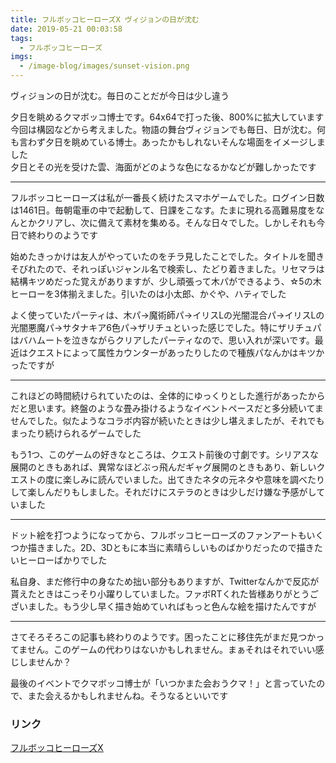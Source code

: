 ```yaml
---
title: フルボッコヒーローズX ヴィジョンの日が沈む
date: 2019-05-21 00:03:58
tags:
  - フルボッコヒーローズ
imgs:
  - /image-blog/images/sunset-vision.png
---
```


ヴィジョンの日が沈む。毎日のことだが今日は少し違う

夕日を眺めるクマボッコ博士です。64x64で打った後、800%に拡大しています  
今回は構図などから考えました。物語の舞台ヴィジョンでも毎日、日が沈む。何も言わず夕日を眺めている博士。あったかもしれないそんな場面をイメージしました  
夕日とその光を受けた雲、海面がどのような色になるかなどが難しかったです

--- 

フルボッコヒーローズは私が一番長く続けたスマホゲームでした。ログイン日数は1461日。毎朝電車の中で起動して、日課をこなす。たまに現れる高難易度をなんとかクリアし、次に備えて素材を集める。そんな日々でした。しかしそれも今日で終わりのようです

始めたきっかけは友人がやっていたのをチラ見したことでした。タイトルを聞きそびれたので、それっぽいジャンル名で検索し、たどり着きました。リセマラは結構キツめだった覚えがありますが、少し頑張って木パができるよう、☆5の木ヒーローを3体揃えました。引いたのは小太郎、かぐや、ハティでした

よく使っていたパーティは、木パ→魔術師パ→イリスLの光闇混合パ→イリスLの光闇悪魔パ→サタナキア6色パ→ザリチュといった感じでした。特にザリチュパはバハムートを泣きながらクリアしたパーティなので、思い入れが深いです。最近はクエストによって属性カウンターがあったりしたので種族パなんかはキツかったですが

---

これほどの時間続けられていたのは、全体的にゆっくりとした進行があったからだと思います。終盤のような畳み掛けるようなイベントペースだと多分続いてませんでした。似たようなコラボ内容が続いたときは少し堪えましたが、それでもまったり続けられるゲームでした

もう1つ、このゲームの好きなところは、クエスト前後の寸劇です。シリアスな展開のときもあれば、異常なほどぶっ飛んだギャグ展開のときもあり、新しいクエストの度に楽しみに読んでいました。出てきたネタの元ネタや意味を調べたりして楽しんだりもしました。それだけにステラのときは少しだけ嫌な予感がしていました

---

ドット絵を打つようになってから、フルボッコヒーローズのファンアートもいくつか描きました。2D、3Dともに本当に素晴らしいものばかりだったので描きたいヒーローばかりでした

私自身、まだ修行中の身なため拙い部分もありますが、Twitterなんかで反応が貰えたときはこっそり小躍りしていました。ファボRTくれた皆様ありがとうございました。もう少し早く描き始めていればもっと色んな絵を描けたんですが

---

さてそろそろこの記事も終わりのようです。困ったことに移住先がまだ見つかってません。このゲームの代わりはないかもしれません。まぁそれはそれでいい感じしませんか？

最後のイベントでクマボッコ博士が「いつかまた会おうクマ！」と言っていたので、また会えるかもしれませんね。そうなるといいです

### リンク
[フルボッコヒーローズX](https://official.fullbokko.drecom.jp)  
